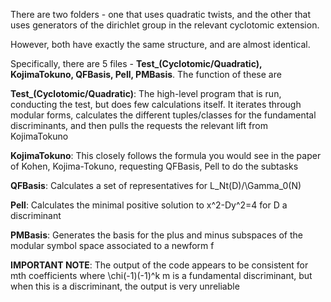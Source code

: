 There are two folders - one that uses quadratic twists, and the other that uses generators of the dirichlet group in the relevant cyclotomic extension.

However, both have exactly the same structure, and are almost identical.

Specifically, there are 5 files - **Test_(Cyclotomic/Quadratic), KojimaTokuno, QFBasis, Pell, PMBasis**. The function of these are

**Test_(Cyclotomic/Quadratic)**: The high-level program that is run, conducting the test, but does few calculations itself. It iterates through modular forms, calculates
the different tuples/classes for the fundamental discriminants, and then pulls the requests the relevant lift from KojimaTokuno

**KojimaTokuno**: This closely follows the formula you would see in the paper of Kohen, Kojima-Tokuno, requesting QFBasis, Pell to do the subtasks

**QFBasis**: Calculates a set of representatives for L_Nt(D)/\Gamma_0(N)

**Pell**: Calculates the minimal positive solution to x^2-Dy^2=4 for D a discriminant

**PMBasis**: Generates the basis for the plus and minus subspaces of the modular symbol space associated to a newform f

**IMPORTANT NOTE**: The output of the code appears to be consistent for mth coefficients where \chi(-1)(-1)^k m is a fundamental discriminant, but when this is a discriminant, the output is very unreliable

